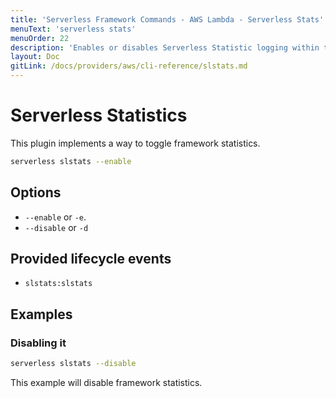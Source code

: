 ```yaml
---
title: 'Serverless Framework Commands - AWS Lambda - Serverless Stats'
menuText: 'serverless stats'
menuOrder: 22
description: 'Enables or disables Serverless Statistic logging within the Serverless Framework.'
layout: Doc
gitLink: /docs/providers/aws/cli-reference/slstats.md
---
```


# Serverless Statistics

This plugin implements a way to toggle framework statistics.

```bash
serverless slstats --enable
```

## Options
- `--enable` or `-e`.
- `--disable` or `-d`

## Provided lifecycle events
- `slstats:slstats`

## Examples

### Disabling it

```bash
serverless slstats --disable
```

This example will disable framework statistics.
